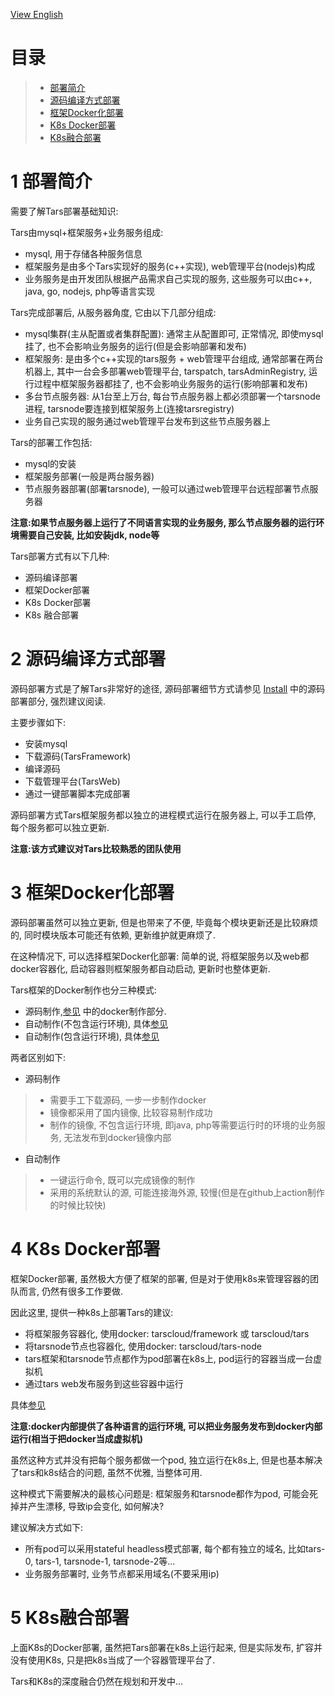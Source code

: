 [View English](Deploy.zh.md)

# 目录
> * [部署简介](#chapter-1)
> * [源码编译方式部署](#chapter-2)
> * [框架Docker化部署](#chapter-3)
> * [K8s Docker部署](#chapter-4)
> * [K8s融合部署](#chapter-5)

# 1 <a id="chapter-1"></a>部署简介

需要了解Tars部署基础知识:

Tars由mysql+框架服务+业务服务组成:
- mysql, 用于存储各种服务信息
- 框架服务是由多个Tars实现好的服务(c++实现), web管理平台(nodejs)构成
- 业务服务是由开发团队根据产品需求自己实现的服务, 这些服务可以由c++, java, go, nodejs, php等语言实现

Tars完成部署后, 从服务器角度, 它由以下几部分组成:
- mysql集群(主从配置或者集群配置): 通常主从配置即可, 正常情况, 即使mysql挂了, 也不会影响业务服务的运行(但是会影响部署和发布)
- 框架服务: 是由多个c++实现的tars服务 + web管理平台组成, 通常部署在两台机器上, 其中一台会多部署web管理平台, tarspatch, tarsAdminRegistry, 运行过程中框架服务器都挂了, 也不会影响业务服务的运行(影响部署和发布)
- 多台节点服务器: 从1台至上万台, 每台节点服务器上都必须部署一个tarsnode进程, tarsnode要连接到框架服务上(连接tarsregistry)
- 业务自己实现的服务通过web管理平台发布到这些节点服务器上

Tars的部署工作包括:
- mysql的安装
- 框架服务部署(一般是两台服务器)
- 节点服务器部署(部署tarsnode), 一般可以通过web管理平台远程部署节点服务器

**注意:如果节点服务器上运行了不同语言实现的业务服务, 那么节点服务器的运行环境需要自己安装, 比如安装jdk, node等**

Tars部署方式有以下几种:
- 源码编译部署
- 框架Docker部署
- K8s Docker部署
- K8s 融合部署

# 2 <a id="chapter-2"></a>源码编译方式部署

源码部署方式是了解Tars非常好的途径, 源码部署细节方式请参见 [Install](https://github.com/TarsCloud/Tars/blob/master/Install.zh.md) 中的源码部署部分, 强烈建议阅读.

主要步骤如下:
- 安装mysql
- 下载源码(TarsFramework)
- 编译源码
- 下载管理平台(TarsWeb)
- 通过一键部署脚本完成部署

源码部署方式Tars框架服务都以独立的进程模式运行在服务器上, 可以手工启停, 每个服务都可以独立更新.

**注意:该方式建议对Tars比较熟悉的团队使用**

# 3 <a id="chapter-3"></a>框架Docker化部署

源码部署虽然可以独立更新, 但是也带来了不便, 毕竟每个模块更新还是比较麻烦的, 同时模块版本可能还有依赖, 更新维护就更麻烦了.

在这种情况下, 可以选择框架Docker化部署: 简单的说, 将框架服务以及web都docker容器化, 启动容器则框架服务都自动启动, 更新时也整体更新.

Tars框架的Docker制作也分三种模式:
- 源码制作,[参见](https://github.com/TarsCloud/Tars/blob/master/Install.zh.md) 中的docker制作部分.
- 自动制作(不包含运行环境), 具体[参见](https://github.com/TarsCloud/TarsDocker/blob/master/README.zh.md) 
- 自动制作(包含运行环境), 具体[参见](https://github.com/TarsCloud/TarsDocker/blob/master/README.zh.md) 

两者区别如下:
- 源码制作
>- 需要手工下载源码, 一步一步制作docker
>- 镜像都采用了国内镜像, 比较容易制作成功
>- 制作的镜像, 不包含运行环境, 即java, php等需要运行时的环境的业务服务, 无法发布到docker镜像内部

- 自动制作
>- 一键运行命令, 既可以完成镜像的制作
>- 采用的系统默认的源, 可能连接海外源, 较慢(但是在github上action制作的时候比较快)

# 4 <a id="chapter-4"></a>K8s Docker部署

框架Docker部署, 虽然极大方便了框架的部署, 但是对于使用k8s来管理容器的团队而言, 仍然有很多工作要做.

因此这里, 提供一种k8s上部署Tars的建议:
- 将框架服务容器化, 使用docker: tarscloud/framework 或 tarscloud/tars
- 将tarsnode节点也容器化, 使用docker: tarscloud/tars-node
- tars框架和tarsnode节点都作为pod部署在k8s上, pod运行的容器当成一台虚拟机
- 通过tars web发布服务到这些容器中运行

具体[参见](https://github.com/TarsCloud/TarsDocker/blob/master/README.zh.md) 

**注意:docker内部提供了各种语言的运行环境, 可以把业务服务发布到docker内部运行(相当于把docker当成虚拟机)**

虽然这种方式并没有把每个服务都做一个pod, 独立运行在k8s上, 但是也基本解决了tars和k8s结合的问题, 虽然不优雅, 当整体可用.

这种模式下需要解决的最核心问题是: 框架服务和tarsnode都作为pod, 可能会死掉并产生漂移, 导致ip会变化, 如何解决?

建议解决方式如下:
- 所有pod可以采用stateful headless模式部署, 每个都有独立的域名, 比如tars-0, tars-1, tarsnode-1, tarsnode-2等...
- 业务服务部署时, 业务节点都采用域名(不要采用ip)

# 5 <a id="chapter-5"></a>K8s融合部署

上面K8s的Docker部署, 虽然把Tars部署在k8s上运行起来, 但是实际发布, 扩容并没有使用K8s, 只是把k8s当成了一个容器管理平台了.

Tars和K8s的深度融合仍然在规划和开发中...
